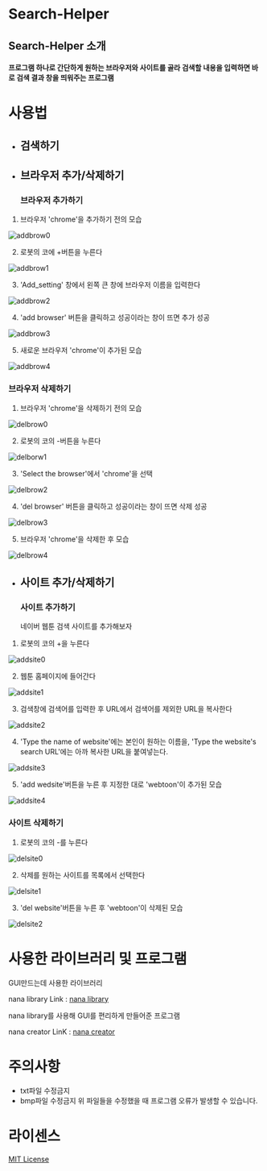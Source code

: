 # Search-Helper

## Search-Helper 소개

#### 프로그램 하나로 간단하게 원하는 브라우저와 사이트를 골라 검색할 내용을 입력하면 바로 검색 결과 창을 띄워주는 프로그램

# 사용법

- ## 검색하기

- ## 브라우저 추가/삭제하기

  ### 브라우저 추가하기

1. 브라우저 'chrome'을 추가하기 전의 모습

![addbrow0](/doc/pic/addbrow0.png)

2. 로봇의 코에 +버튼을 누른다

![addbrow1](/doc/pic/addbrow1.png)

3. 'Add_setting' 창에서 왼쪽 큰 창에 브라우저 이름을 입력한다

![addbrow2](/doc/pic/addbrow2.png)

4. 'add browser' 버튼을 클릭하고 성공이라는 창이 뜨면 추가 성공

![addbrow3](/doc/pic/addbrow3.png)

5. 새로운 브라우저 'chrome'이 추가된 모습

![addbrow4](/doc/pic/addbrow4.png)


  ### 브라우저 삭제하기

1. 브라우저 'chrome'을 삭제하기 전의 모습

![delbrow0](/doc/pic/delbrow0.png)

2. 로봇의 코의 -버튼을 누른다

![delborw1](/doc/pic/delbrow1.png)

3. 'Select the browser'에서 'chrome'을 선택

![delbrow2](/doc/pic/delbrow2.png) 

4. 'del browser' 버튼을 클릭하고 성공이라는 창이 뜨면 삭제 성공

![delbrow3](/doc/pic/delbrow3.png)

5. 브라우저 'chrome'을 삭제한 후 모습

![delbrow4](/doc/pic/delbrow4.png)


- ## 사이트 추가/삭제하기

  ### 사이트 추가하기

    네이버 웹툰 검색 사이트를 추가해보자

1. 로봇의 코의 +을 누른다

![addsite0](/doc/pic/addsite0.png)

2. 웹툰 홈페이지에 들어간다

![addsite1](/doc/pic/addsite1.png)

3. 검색창에 검색어를 입력한 후 URL에서 검색어를 제외한 URL을 복사한다

![addsite2](/doc/pic/addsite2.png)

4. 'Type the name of website'에는 본인이 원하는 이름을, 'Type the website's search URL'에는 아까 복사한 URL을 붙여넣는다.

![addsite3](/doc/pic/addsite3.png)

5. 'add wedsite'버튼을 누른 후 지정한 대로 'webtoon'이 추가된 모습

![addsite4](/doc/pic/addsite4/png)

  
  ### 사이트 삭제하기

1. 로봇의 코의 -를 누른다 

![delsite0](/doc/pic/delsite0.png)

2. 삭제를 원하는 사이트를 목록에서 선택한다

![delsite1](/doc/pic/delsite1.png)

3. 'del website'버튼을 누른 후 'webtoon'이 삭제된 모습

![delsite2](/doc/pic/delsite2.png)


# 사용한 라이브러리 및 프로그램

GUI만드는데 사용한 라이브러리

nana library
Link : [nana library][naliblink]

[naliblink]: http://nanapro.org/en-us/ "nana library"

nana library를 사용해 GUI를 편리하게 만들어준 프로그램

nana creator 
LinK : [nana creator][nacrealink]

[nacrealink]: https://github.com/besh81/nana-creator "nana creator"

# 주의사항

  - txt파일 수정금지
  - bmp파일 수정금지
  위 파일들을 수정했을 때 프로그램 오류가 발생할 수 있습니다.

# 라이센스

[MIT License](https://opensource.org/licenses/MIT)




















	